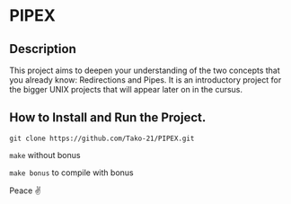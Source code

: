 # PIPEX

## Description
This project aims to deepen your understanding of the two concepts that you already know: Redirections and Pipes. It is an introductory project for the bigger UNIX projects that will appear later on in the cursus.

## How to Install and Run the Project.
`git clone https://github.com/Tako-21/PIPEX.git`

`make` without bonus

`make bonus` to compile with bonus

Peace ✌️
